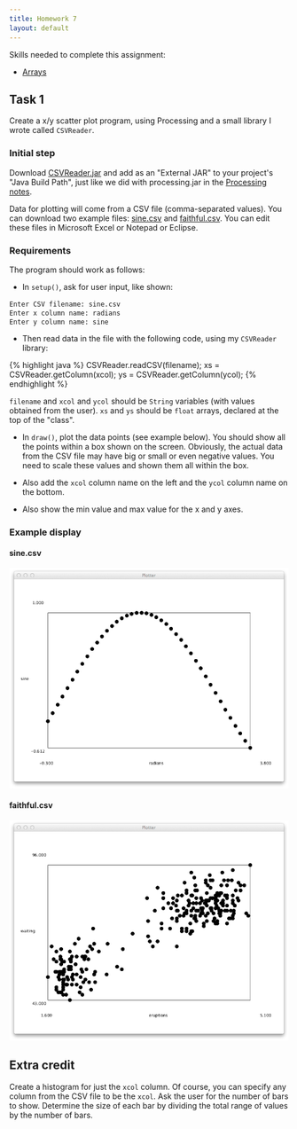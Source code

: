 ```yaml
---
title: Homework 7
layout: default
---
```


Skills needed to complete this assignment:

- [Arrays](/lecture/arrays.html)

## Task 1

Create a x/y scatter plot program, using Processing and a small library I wrote called `CSVReader`.

### Initial step

Download [CSVReader.jar](/CSVReader.jar) and add as an "External JAR" to your project's "Java Build Path", just like we did with processing.jar in the [Processing notes](/lecture/processing-library.html).

Data for plotting will come from a CSV file (comma-separated values). You can download two example files: [sine.csv](/homework/sine.csv) and [faithful.csv](/homework/faithful.csv). You can edit these files in Microsoft Excel or Notepad or Eclipse.

### Requirements

The program should work as follows:

- In `setup()`, ask for user input, like shown:

```
Enter CSV filename: sine.csv
Enter x column name: radians
Enter y column name: sine
```

- Then read data in the file with the following code, using my `CSVReader` library:

{% highlight java %}
CSVReader.readCSV(filename);
xs = CSVReader.getColumn(xcol);
ys = CSVReader.getColumn(ycol);
{% endhighlight %}

`filename` and `xcol` and `ycol` should be `String` variables (with values obtained from the user). `xs` and `ys` should be `float` arrays, declared at the top of the "class".

- In `draw()`, plot the data points (see example below). You should show all the points within a box shown on the screen. Obviously, the actual data from the CSV file may have big or small or even negative values. You need to scale these values and shown them all within the box.

- Also add the `xcol` column name on the left and the `ycol` column name on the bottom.

- Also show the min value and max value for the x and y axes.

### Example display

#### sine.csv

![Plotter sine](/images/plotter-sine.png)

#### faithful.csv

![Plotter faithful](/images/plotter-faithful.png)

## Extra credit

Create a histogram for just the `xcol` column. Of course, you can specify any column from the CSV file to be the `xcol`. Ask the user for the number of bars to show. Determine the size of each bar by dividing the total range of values by the number of bars.

